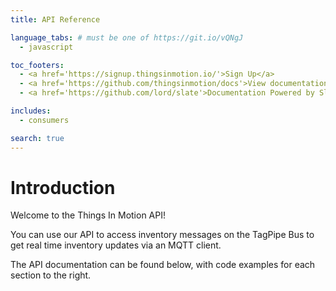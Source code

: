 ```yaml
---
title: API Reference

language_tabs: # must be one of https://git.io/vQNgJ
  - javascript

toc_footers:
  - <a href='https://signup.thingsinmotion.io/'>Sign Up</a>
  - <a href='https://github.com/thingsinmotion/docs'>View documentation source</a>
  - <a href='https://github.com/lord/slate'>Documentation Powered by Slate</a>

includes:
  - consumers

search: true
---
```


# Introduction

Welcome to the Things In Motion API!

You can use our API to access inventory messages on the TagPipe Bus to get real time inventory updates via an MQTT client.

The API documentation can be found below, with code examples for each section to the right.


